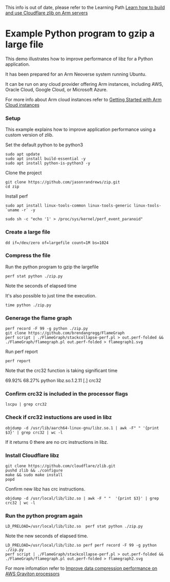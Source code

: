 This info is out of date, please refer to the Learning Path [Learn how to build and use Cloudflare zlib on Arm servers](https://learn.arm.com/learning-paths/servers-and-cloud-computing/zlib/)

# Example Python program to gzip a large file

This demo illustrates how to improve performance of libz for a Python application.

It has been prepared for an Arm Neoverse system running Ubuntu. 

It can be run on any cloud provider offering Arm instances, including AWS, Oracle Cloud, Google Cloud, or Microsoft Azure.

For more info about Arm cloud instances refer to [Getting Started with Arm Cloud instances](https://github.com/jasonrandrews/arm-cloud-info)

### Setup 

This example explains how to improve application performance using a custom version of zlib.

Set the default python to be python3

```console
sudo apt update
sudo apt install build-essential -y
sudo apt install python-is-python3 -y
```

Clone the project

```console
git clone https://github.com/jasonrandrews/zip.git
cd zip
```

Install perf

```console
sudo apt install linux-tools-common linux-tools-generic linux-tools-`uname -r` -y
```

```console
sudo sh -c "echo '1' > /proc/sys/kernel/perf_event_paranoid"
```

### Create a large file

```console
dd if=/dev/zero of=largefile count=1M bs=1024
```

### Compress the file

Run the python program to gzip the largefile

```console
perf stat python ./zip.py
```
Note the seconds of elapsed time

It's also possible to just time the execution.

```console
time python ./zip.py
```

### Generage the flame graph

```console
perf record -F 99 -g python ./zip.py
git clone https://github.com/brendangregg/FlameGraph
perf script | ./FlameGraph/stackcollapse-perf.pl > out.perf-folded && ./FlameGraph/flamegraph.pl out.perf-folded > flamegraph1.svg
```

Run perf report

```console
perf report
```

Note that the crc32 function is taking significant time

69.92%    68.27%  python   libz.so.1.2.11         [.] crc32

### Confirm crc32 is included in the processor flags

```console
lscpu | grep crc32
```

### Check if crc32 instuctions are used in libz

```console
objdump -d /usr/lib/aarch64-linux-gnu/libz.so.1 | awk -F" " '{print $3}' | grep crc32 | wc -l
```
If it returns 0 there are no crc instructions in libz. 

### Install Cloudflare libz

```console
git clone https://github.com/cloudflare/zlib.git
pushd zlib && ./configure 
make && sudo make install
popd
```
Confirm new libz has crc instructions.

```console
objdump -d /usr/local/lib/libz.so | awk -F " "  '{print $3}' | grep crc32 | wc -l
```

### Run the python program again

```console
LD_PRELOAD=/usr/local/lib/libz.so  perf stat python ./zip.py
```

Note the new seconds of elapsed time.

```console
LD_PRELOAD=/usr/local/lib/libz.so perf perf record -F 99 -g python ./zip.py
perf script | ./FlameGraph/stackcollapse-perf.pl > out.perf-folded && ./FlameGraph/flamegraph.pl out.perf-folded > flamegraph2.svg
```

For more infomation refer to [Improve data compression performance on AWS Graviton processors](https://dev.to/aws-builders/improve-data-compression-performance-on-aws-graviton-processors-1pg0)
